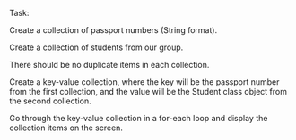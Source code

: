 Task:

Create a collection of passport numbers (String format).

Create a collection of students from our group.

There should be no duplicate items in each collection.

Create a key-value collection, where the key will be the passport number from the first collection, and the value will be the Student class object from the second collection.

Go through the key-value collection in a for-each loop and display the collection items on the screen.
